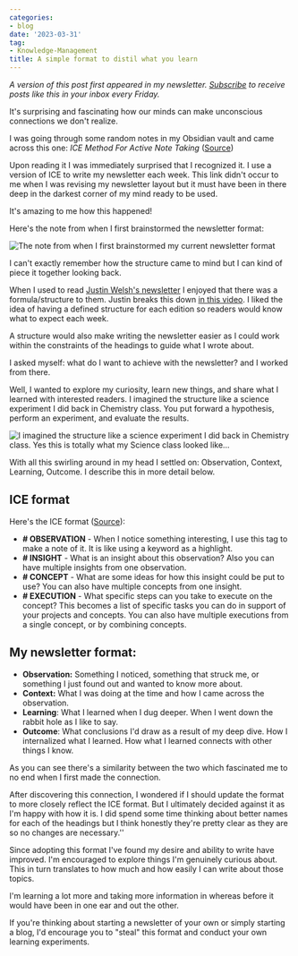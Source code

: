 ```yaml
---
categories:
- blog
date: '2023-03-31'
tag:
- Knowledge-Management
title: A simple format to distil what you learn
---
```


*A version of this post first appeared in my newsletter. [Subscribe](https://designinsight.substack.com/) to receive posts like this in your inbox every Friday.*
 
It's surprising and fascinating how our minds can make unconscious connections we don't realize.

I was going through some random notes in my Obsidian vault and came across this one: *ICE Method For Active Note Taking* ([Source](https://forum.obsidian.md/t/the-ice-method-idea-concept-execution/15294)) 

Upon reading it I was immediately surprised that I recognized it. I use a version of ICE to write my newsletter each week. This link didn't occur to me when I was revising my newsletter layout but it must have been in there deep in the darkest corner of my mind ready to be used.

It's amazing to me how this happened!

Here's the note from when I first brainstormed the newsletter format: 

![The note from when I first brainstormed my current newsletter format](https://substackcdn.com/image/fetch/f_auto,q_auto:good,fl_progressive:steep/https%3A%2F%2Fsubstack-post-media.s3.amazonaws.com%2Fpublic%2Fimages%2F427153e9-3623-46e3-b858-881871fc8fbd_753x468.png)

I can't exactly remember how the structure came to mind but I can kind of piece it together looking back.

When I used to read [Justin Welsh's newsletter](https://www.justinwelsh.me/) I enjoyed that there was a formula/structure to them. Justin breaks this down [in this video](https://youtu.be/VtFcV2yaX3s). I liked the idea of having a defined structure for each edition so readers would know what to expect each week.

A structure would also make writing the newsletter easier as I could work within the constraints of the headings to guide what I wrote about.

I asked myself: what do I want to achieve with the newsletter? and I worked from there.

Well, I wanted to explore my curiosity, learn new things, and share what I learned with interested readers. I imagined the structure like a science experiment I did back in Chemistry class. You put forward a hypothesis, perform an experiment, and evaluate the results.

![I imagined the structure like a science experiment I did back in Chemistry class. Yes this is totally what my Science class looked like…](https://substackcdn.com/image/fetch/w_1272,c_limit,f_webp,q_auto:good,fl_progressive:steep/https%3A%2F%2Fsubstack-post-media.s3.amazonaws.com%2Fpublic%2Fimages%2F0a0d7555-650f-4ae4-af35-26c732d96d5c_768x768.png)

With all this swirling around in my head I settled on: Observation, Context, Learning, Outcome. I describe this in more detail below.

## ICE format

Here's the ICE format ([Source](https://forum.obsidian.md/t/the-ice-method-idea-concept-execution/15294)):

- **# OBSERVATION** - When I notice something interesting, I use this tag to make a note of it. It is like using a keyword as a highlight.
- **# INSIGHT** - What is an insight about this observation? Also you can have multiple insights from one observation.
- **# CONCEPT** - What are some ideas for how this insight could be put to use? You can also have multiple concepts from one insight.
- **# EXECUTION** - What specific steps can you take to execute on the concept? This becomes a list of specific tasks you can do in support of your projects and concepts. You can also have multiple executions from a single concept, or by combining concepts.

## My newsletter format:

- **Observation:** Something I noticed, something that struck me, or something I just found out and wanted to know more about.
- **Context:** What I was doing at the time and how I came across the observation.
- **Learning**: What I learned when I dug deeper. When I went down the rabbit hole as I like to say.
- **Outcome**: What conclusions I'd draw as a result of my deep dive. How I internalized what I learned. How what I learned connects with other things I know.

As you can see there's a similarity between the two which fascinated me to no end when I first made the connection.


After discovering this connection, I wondered if I should update the format to more closely reflect the ICE format. But I ultimately decided against it as I'm happy with how it is. I did spend some time thinking about better names for each of the headings but I think honestly they're pretty clear as they are so no changes are necessary.''

Since adopting this format I've found my desire and ability to write have improved. I'm encouraged to explore things I'm genuinely curious about. This in turn translates to how much and how easily I can write about those topics. 

I'm learning a lot more and taking more information in whereas before it would have been in one ear and out the other.

If you're thinking about starting a newsletter of your own or simply starting a blog, I'd encourage you to "steal" this format and conduct your own learning experiments.